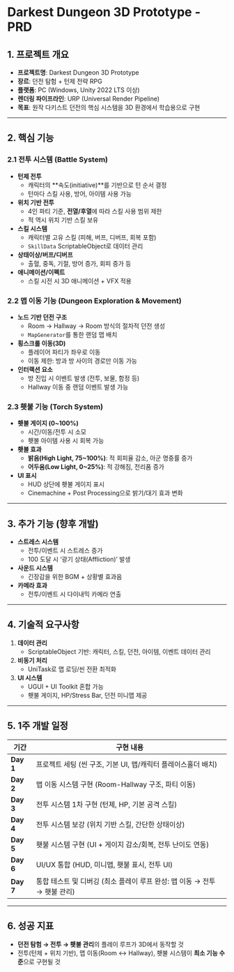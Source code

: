 # Darkest Dungeon 3D Prototype - PRD

## 1. 프로젝트 개요

- **프로젝트명**: Darkest Dungeon 3D Prototype
- **장르**: 던전 탐험 + 턴제 전략 RPG
- **플랫폼**: PC (Windows, Unity 2022 LTS 이상)
- **렌더링 파이프라인**: URP (Universal Render Pipeline)
- **목표**: 원작 다키스트 던전의 핵심 시스템을 3D 환경에서 학습용으로 구현

---

## 2. 핵심 기능

### 2.1 전투 시스템 (Battle System)

- **턴제 전투**
    - 캐릭터의 **속도(initiative)**를 기반으로 턴 순서 결정
    - 턴마다 스킬 사용, 방어, 아이템 사용 가능
- **위치 기반 전투**
    - 4인 파티 기준, **전열/후열**에 따라 스킬 사용 범위 제한
    - 적 역시 위치 기반 스킬 보유
- **스킬 시스템**
    - 캐릭터별 고유 스킬 (피해, 버프, 디버프, 회복 포함)
    - `SkillData` ScriptableObject로 데이터 관리
- **상태이상/버프/디버프**
    - 출혈, 중독, 기절, 방어 증가, 회피 증가 등
- **애니메이션/이펙트**
    - 스킬 시전 시 3D 애니메이션 + VFX 적용

### 2.2 맵 이동 기능 (Dungeon Exploration & Movement)

- **노드 기반 던전 구조**
    - Room → Hallway → Room 방식의 절차적 던전 생성
    - `MapGenerator`를 통한 랜덤 맵 배치
- **횡스크롤 이동(3D)**
    - 플레이어 파티가 좌우로 이동
    - 이동 제한: 방과 방 사이의 경로만 이동 가능
- **인터랙션 요소**
    - 방 진입 시 이벤트 발생 (전투, 보물, 함정 등)
    - Hallway 이동 중 랜덤 이벤트 발생 가능

### 2.3 횃불 기능 (Torch System)

- **횃불 게이지 (0~100%)**
    - 시간/이동/전투 시 소모
    - 횃불 아이템 사용 시 회복 가능
- **횃불 효과**
    - **밝음(High Light, 75~100%)**: 적 회피율 감소, 아군 명중률 증가
    - **어두움(Low Light, 0~25%)**: 적 강해짐, 전리품 증가
- **UI 표시**
    - HUD 상단에 횃불 게이지 표시
    - Cinemachine + Post Processing으로 밝기/대기 효과 변화

---

## 3. 추가 기능 (향후 개발)

- **스트레스 시스템**
    - 전투/이벤트 시 스트레스 증가
    - 100 도달 시 ‘광기 상태(Affliction)’ 발생
- **사운드 시스템**
    - 긴장감을 위한 BGM + 상황별 효과음
- **카메라 효과**
    - 전투/이벤트 시 다이내믹 카메라 연출

---

## 4. 기술적 요구사항

1. **데이터 관리**
    - ScriptableObject 기반: 캐릭터, 스킬, 던전, 아이템, 이벤트 데이터 관리
2. **비동기 처리**
    - UniTask로 맵 로딩/씬 전환 최적화
3. **UI 시스템**
    - UGUI + UI Toolkit 혼합 가능
    - 횃불 게이지, HP/Stress Bar, 던전 미니맵 제공

---

## 5. 1주 개발 일정

| 기간 | 구현 내용 |
| --- | --- |
| **Day 1** | 프로젝트 세팅 (씬 구조, 기본 UI, 맵/캐릭터 플레이스홀더 배치) |
| **Day 2** | 맵 이동 시스템 구현 (Room-Hallway 구조, 파티 이동) |
| **Day 3** | 전투 시스템 1차 구현 (턴제, HP, 기본 공격 스킬) |
| **Day 4** | 전투 시스템 보강 (위치 기반 스킬, 간단한 상태이상) |
| **Day 5** | 횃불 시스템 구현 (UI + 게이지 감소/회복, 전투 난이도 연동) |
| **Day 6** | UI/UX 통합 (HUD, 미니맵, 횃불 표시, 전투 UI) |
| **Day 7** | 통합 테스트 및 디버깅 (최소 플레이 루프 완성: 맵 이동 → 전투 → 횃불 관리) |

---

## 6. 성공 지표

- **던전 탐험 → 전투 → 횃불 관리**의 플레이 루프가 3D에서 동작할 것
- 전투(턴제 + 위치 기반), 맵 이동(Room ↔ Hallway), 횃불 시스템이 **최소 기능 수준**으로 구현될 것